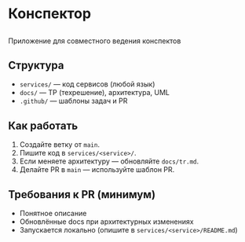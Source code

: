 # Конспектор

##
Приложение для совместного ведения конспектов

## Структура
- `services/` — код сервисов (любой язык)
- `docs/` — ТР (техрешение), архитектура, UML
- `.github/` — шаблоны задач и PR

## Как работать
1. Создайте ветку от `main`.
2. Пишите код в `services/<service>/`.
3. Если меняете архитектуру — обновляйте `docs/tr.md`.
4. Делайте PR в `main` — используйте шаблон PR.

## Требования к PR (минимум)
- Понятное описание
- Обновлённые docs при архитектурных изменениях
- Запускается локально (опишите в `services/<service>/README.md`)